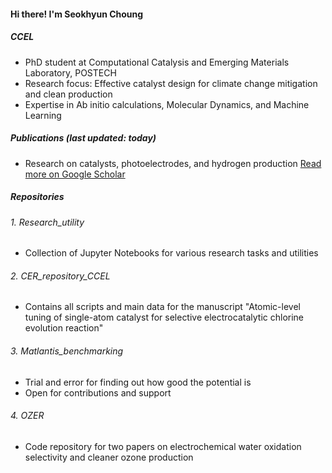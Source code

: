 #### Hi there! I'm Seokhyun Choung


##### CCEL
- PhD student at Computational Catalysis and Emerging Materials Laboratory, POSTECH
- Research focus: Effective catalyst design for climate change mitigation and clean production
- Expertise in Ab initio calculations, Molecular Dynamics, and Machine Learning

##### Publications (last updated: today)
- Research on catalysts, photoelectrodes, and hydrogen production
[Read more on Google Scholar](https://scholar.google.com/citations?user=Y_M7TIMAAAAJ&hl=en)


##### Repositories
###### 1. Research_utility
- Collection of Jupyter Notebooks for various research tasks and utilities

###### 2. CER_repository_CCEL
- Contains all scripts and main data for the manuscript "Atomic-level tuning of single-atom catalyst for selective electrocatalytic chlorine evolution reaction"

###### 3. Matlantis_benchmarking
- Trial and error for finding out how good the potential is
- Open for contributions and support

###### 4. OZER
- Code repository for two papers on electrochemical water oxidation selectivity and cleaner ozone production
